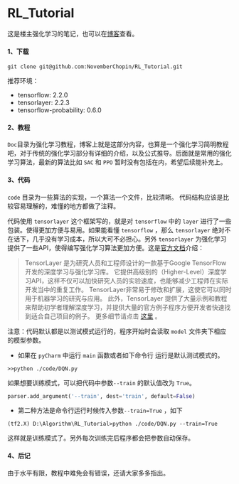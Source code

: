# RL_Tutorial
这是楼主强化学习的笔记，也可以在[博客](https://blog.csdn.net/november_chopin/category_10080614.html?spm=1001.2014.3001.5482)查看。

#### 1、下载

```
git clone git@github.com:NovemberChopin/RL_Tutorial.git
```
推荐环境：
- tensorflow: 2.2.0
- tensorlayer: 2.2.3
- tensorflow-probability: 0.6.0

#### 2、教程

`Doc`目录为强化学习教程，博客上就是这部分内容，也算是一个强化学习简明教程吧，对于传统的强化学习部分有详细的介绍，以及公式推导。后面就是常用的强化学习算法，最新的算法比如 `SAC` 和 `PPO` 暂时没有包括在内，希望后续能补充上。

#### 3、代码

`code` 目录为一些算法的实现，一个算法一个文件，比较清晰。
代码结构应该是比较容易理解的，难懂的地方都做了注释。

代码使用 `tensorlayer` 这个框架写的，就是对 `tensorflow` 中的 `layer` 进行了一些包装。使得更加方便与易用。如果能看懂  `tensorflow` ，那么 `tensorlayer` 绝对不在话下，几乎没有学习成本，所以大可不必担心。另外 `tensorlayer` 为强化学习提供了一些API，使得编写强化学习算法更加方便。这是[官方文档](https://tensorlayercn.readthedocs.io/zh/latest/index.html)介绍：

>TensorLayer 是为研究人员和工程师设计的一款基于Google TensorFlow开发的深度学习与强化学习库。 它提供高级别的（Higher-Level）深度学习API，这样不仅可以加快研究人员的实验速度，也能够减少工程师在实际开发当中的重复工作。 TensorLayer非常易于修改和扩展，这使它可以同时用于机器学习的研究与应用。 此外，TensorLayer 提供了大量示例和教程来帮助初学者理解深度学习，并提供大量的官方例子程序方便开发者快速找到适合自己项目的例子。 更多细节请点击 [这里](https://github.com/tensorlayer/tensorlayer) 。

注意：代码默认都是以测试模式运行的，程序开始时会读取 `model` 文件夹下相应的模型参数。

- 如果在 `pyCharm` 中运行 `main` 函数或者如下命令行 运行是默认测试模式的。

```
>>python ./code/DQN.py
```

如果想要训练模式，可以把代码中参数`--train` 的默认值改为 `True`。

```python
parser.add_argument('--train', dest='train', default=False)
```



- 第二种方法是命令行运行时候传入参数`--train=True` ，如下

```
(tf2.X) D:\Algorithm\RL_Tutorial>python ./code/DQN.py --train=True
```

这样就是训练模式了。另外每次训练完后程序都会把参数自动保存。

#### 4、后记

由于水平有限，教程中难免会有错误，还请大家多多指出。
